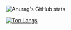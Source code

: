 ![Anurag's GitHub stats](https://github-readme-stats.vercel.app/api?username=slanja&show_icons=true&theme=dracula)

[![Top Langs](https://github-readme-stats.vercel.app/api/top-langs/?username=slanja&layout=donut&theme=dracula)](https://github.com/anuraghazra/github-readme-stats)
